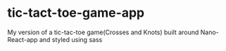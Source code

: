 # tic-tact-toe-game-app

My version of a tic-tac-toe game(Crosses and Knots) built around Nano-React-app
and styled using sass
